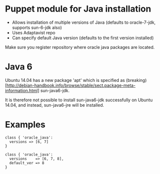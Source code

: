 # Puppet module for Java installation

* Allows installation of multiple versions of Java (defaults to oracle-7-jdk, supports sun-6-jdk also)
* Uses Adaptavist repo
* Can specify default Java version (defaults to the first version installed)

Make sure you register repository where oracle java packages are located.

# Java 6

Ubuntu 14.04 has a new package 'apt' which is specified as (breaking)[http://debian-handbook.info/browse/stable/sect.package-meta-information.html] sun-java6-jdk.

It is therefore not possible to install sun-java6-jdk successfully on Ubuntu 14.04, and instead, sun-java6-jre will be installed.

# Examples

```
class { 'oracle_java':
  versions => [6, 7]
}

class { 'oracle_java':
  versions    => [6, 7, 8],
  default_ver => 8
}
```
